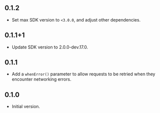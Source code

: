 ## 0.1.2

* Set max SDK version to `<3.0.0`, and adjust other dependencies.

## 0.1.1+1

* Update SDK version to 2.0.0-dev.17.0.

## 0.1.1

* Add a `whenError()` parameter to allow requests to be retried when they
  encounter networking errors.

## 0.1.0

* Initial version.
